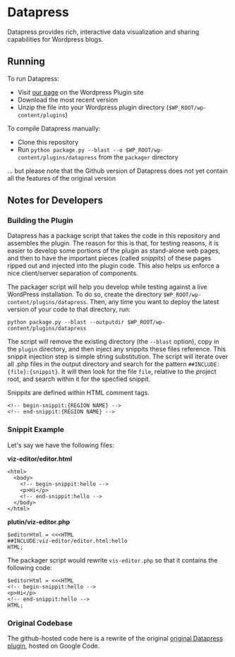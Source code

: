 Datapress
=========

Datapress provides rich, interactive data visualization and sharing capabilities for Wordpress blogs.

Running
-------

To run Datapress:

   * Visit [our page](https://wordpress.org/extend/plugins/datapress/) on the Wordpress Plugin site
   * Download the most recent version
   * Unzip the file into your Wordpress plugin directory (`$WP_ROOT/wp-content/plugins`)

To compile Datapress manually:

   * Clone this repository
   * Run `python package.py --blast --o $WP_ROOT/wp-content/plugins/datapress` from the `packager` directory

... but please note that the Github version of Datapress does not yet contain all the features of the original version

Notes for Developers
--------------------

### Building the Plugin

Datapress has a package script that takes the code in this repository and assembles the plugin. The reason for this is that, for testing reasons, it is easier to develop some portions of the plugin as stand-alone web pages, and then to have the important pieces (called *snippits*) of these pages ripped out and injected into the plugin code. This also helps us enforce a nice client/server separation of components.

The packager script will help you develop while testing against a live WordPress installation. To do so, create the directory `$WP_ROOT/wp-content/plugins/datapress`. Then, any time you want to deploy the latest version of your code to that directory, run:

    python package.py --blast --outputdir $WP_ROOT/wp-content/plugins/datapress

The script will remove the existing directory (the `--blast` option), copy in the `plugin` directory, and then inject any snippits these files reference. This snippit injection step is simple string substitution. The script will iterate over all .php files in the output directory and search for the pattern `##INCLUDE:{file}:{snippit}`. It will then look for the file `file`, relative to the project root, and search within it for the specfied snippit. 

Snippits are defined within HTML comment tags.
    
    <!-- begin-snippit:{REGION NAME} -->
    <!-- end-snippit:{REGION NAME} -->

### Snippit Example

Let's say we have the following files:

**viz-editor/editor.html**

    <html>
      <body>
        <!-- begin-snippit:hello -->
        <p>Hi</p>
        <!-- end-snippit:hello -->
      </body>
    </html>

**plutin/viz-editor.php**

    $editorHtml = <<<HTML
    ##INCLUDE:viz-editor/editor.html:hello
    HTML;

The packager script would rewrite `vis-editor.php` so that it contains the following code:

    $editorHtml = <<<HTML
    <!-- begin-snippit:hello -->
    <p>Hi</p>
    <!-- end-snippit:hello -->
    HTML;

### Original Codebase

The github-hosted code here is a rewrite of the original [original Datapress plugin](http://code.google.com/p/datapress), hosted on Google Code.
